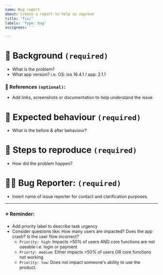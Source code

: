 ```yaml
---
name: Bug report
about: Create a report to help us improve
title: 'fix/'
labels: 'Type: bug'
assignees: ''

---
```


# 🐞 Background `(required)`
- What is the problem? 
- What app version? i.e. OS: ios 16.4.1 / app: 2.1.1

### 🔗 References `(optional)`:
- Add links, screenshots or documentation to help understand the issue

# 🤔 Expected behaviour `(required)`
- What is the before & after behaviour?

# 🔄 Steps to reproduce `(required)`
- How did the problem happen?

# 🙋‍♂️ Bug Reporter: `(required)`
- Insert name of issue reporter for contact and clarification purposes.

***

###  ⭐️ Reminder:

- Add priority label to describe task urgency
- Consider questions like: How many users are impacted? Does the app crash? Is the user flow incorrect?
  - `Priority: high`: Impacts >50% of users AND core functions are not useable i.e. login or payment
  - `Priorty: medium`: Either impacts >50% of users OR core functions not working
  - `Priority: low`: Does not impact someone's ability to use the product. 
  